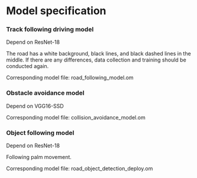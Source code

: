 # Model specification

### Track following driving model

Depend on ResNet-18

The road has a white background, black lines, and black dashed lines in the middle. If there are any differences, data collection and training should be conducted again.

Corresponding model file: road_following_model.om

### Obstacle avoidance model

Depend on VGG16-SSD

Corresponding model file: collision_avoidance_model.om

### Object following model

Depend on ResNet-18

Following palm movement.

Corresponding model file: road_object_detection_deploy.om